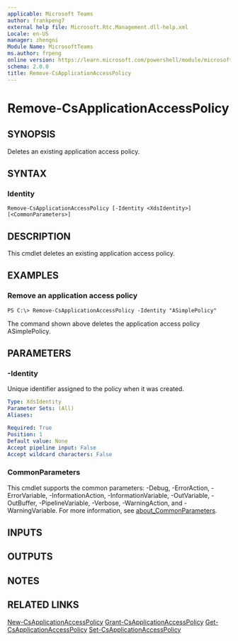 ```yaml
---
applicable: Microsoft Teams
author: frankpeng7
external help file: Microsoft.Rtc.Management.dll-help.xml
Locale: en-US
manager: zhengni
Module Name: MicrosoftTeams
ms.author: frpeng
online version: https://learn.microsoft.com/powershell/module/microsoftteams/remove-csapplicationaccesspolicy
schema: 2.0.0
title: Remove-CsApplicationAccessPolicy
---
```


# Remove-CsApplicationAccessPolicy

## SYNOPSIS

Deletes an existing application access policy.

## SYNTAX

### Identity

```
Remove-CsApplicationAccessPolicy [-Identity <XdsIdentity>] [<CommonParameters>]
```

## DESCRIPTION

This cmdlet deletes an existing application access policy.

## EXAMPLES

### Remove an application access policy

```
PS C:\> Remove-CsApplicationAccessPolicy -Identity "ASimplePolicy"
```

The command shown above deletes the application access policy ASimplePolicy.

## PARAMETERS

### -Identity

Unique identifier assigned to the policy when it was created.

```yaml
Type: XdsIdentity
Parameter Sets: (All)
Aliases:

Required: True
Position: 1
Default value: None
Accept pipeline input: False
Accept wildcard characters: False
```

### CommonParameters
This cmdlet supports the common parameters: -Debug, -ErrorAction, -ErrorVariable, -InformationAction, -InformationVariable, -OutVariable, -OutBuffer, -PipelineVariable, -Verbose, -WarningAction, and -WarningVariable. For more information, see [about_CommonParameters](https://go.microsoft.com/fwlink/?LinkID=113216).

## INPUTS

## OUTPUTS

## NOTES

## RELATED LINKS

[New-CsApplicationAccessPolicy](https://learn.microsoft.com/powershell/module/microsoftteams/new-csapplicationaccesspolicy)
[Grant-CsApplicationAccessPolicy](https://learn.microsoft.com/powershell/module/microsoftteams/new-csapplicationaccesspolicy)
[Get-CsApplicationAccessPolicy](https://learn.microsoft.com/powershell/module/microsoftteams/new-csapplicationaccesspolicy)
[Set-CsApplicationAccessPolicy](https://learn.microsoft.com/powershell/module/microsoftteams/new-csapplicationaccesspolicy)
